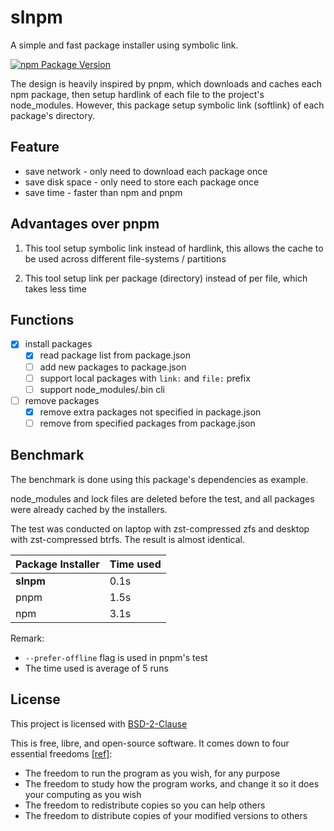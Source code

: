 # slnpm

A simple and fast package installer using symbolic link.

[![npm Package Version](https://img.shields.io/npm/v/slnpm)](https://www.npmjs.com/package/slnpm)

The design is heavily inspired by pnpm, which downloads and caches each npm package, then setup hardlink of each file to the project's node_modules.
However, this package setup symbolic link (softlink) of each package's directory.

## Feature

- save network - only need to download each package once
- save disk space - only need to store each package once
- save time - faster than npm and pnpm

## Advantages over pnpm

1. This tool setup symbolic link instead of hardlink, this allows the cache to be used across different file-systems / partitions

2. This tool setup link per package (directory) instead of per file, which takes less time

## Functions

- [x] install packages
  - [x] read package list from package.json
  - [ ] add new packages to package.json
  - [ ] support local packages with `link:` and `file:` prefix
  - [ ] support node_modules/.bin cli
- [ ] remove packages
  - [x] remove extra packages not specified in package.json
  - [ ] remove from specified packages from package.json

## Benchmark

The benchmark is done using this package's dependencies as example.

node_modules and lock files are deleted before the test, and all packages were already cached by the installers.

The test was conducted on laptop with zst-compressed zfs and desktop with zst-compressed btrfs. The result is almost identical.

| Package Installer | Time used |
| ----------------- | --------- |
| **slnpm**         | 0.1s      |
| pnpm              | 1.5s      |
| npm               | 3.1s      |

Remark:

- `--prefer-offline` flag is used in pnpm's test
- The time used is average of 5 runs

## License

This project is licensed with [BSD-2-Clause](./LICENSE)

This is free, libre, and open-source software. It comes down to four essential freedoms [[ref]](https://seirdy.one/2021/01/27/whatsapp-and-the-domestication-of-users.html#fnref:2):

- The freedom to run the program as you wish, for any purpose
- The freedom to study how the program works, and change it so it does your computing as you wish
- The freedom to redistribute copies so you can help others
- The freedom to distribute copies of your modified versions to others
